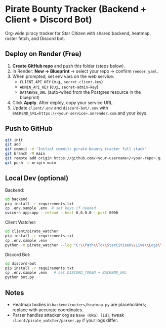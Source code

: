 # Pirate Bounty Tracker (Backend + Client + Discord Bot)

Org-wide piracy tracker for Star Citizen with shared backend, heatmap, roster fetch, and Discord bot.

## Deploy on Render (Free)
1) **Create GitHub repo** and push this folder (steps below).
2) In Render: **New → Blueprint** → select your repo → confirm `render.yaml`.
3) When prompted, set env vars on the web service:
   - `CLIENT_API_KEY` (e.g., `secret-client-key`)
   - `ADMIN_API_KEY` (e.g., `secret-admin-key`)
   - `DATABASE_URL` (auto-wired from the Postgres resource in the blueprint)
4) Click **Apply**. After deploy, copy your service URL.
5) Update `client/.env` and `discord-bot/.env` with `BACKEND_URL=https://<your-service>.onrender.com` and your keys.

## Push to GitHub
```bash
git init
git add .
git commit -m "Initial commit: pirate bounty tracker full stack"
git branch -M main
git remote add origin https://github.com/<your-username>/<your-repo>.git
git push -u origin main
```

## Local Dev (optional)
Backend:
```bash
cd backend
pip install -r requirements.txt
cp .env.sample .env  # set keys if needed
uvicorn app:app --reload --host 0.0.0.0 --port 8000
```
Client Watcher:
```bash
cd client/pirate_watcher
pip install -r requirements.txt
cp .env.sample .env
python -m pirate_watcher --log "C:\\Path\\To\\StarCitizen\\Live\\Logs\\Game.log"
```
Discord Bot:
```bash
cd discord-bot
pip install -r requirements.txt
cp .env.sample .env   # set DISCORD_TOKEN + BACKEND_URL
python bot.py
```

## Notes
- Heatmap bodies in `backend/routers/heatmap.py` are placeholders; replace with accurate coordinates.
- Parser handles attacker org as `Name (ORG) [id]`; tweak `client/pirate_watcher/parser.py` if your logs differ.
